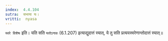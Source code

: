 ```yaml
---
index:  4.4.104
sutra:  सभाया यः।
vritti:  nyasa
---
```


`स्वरे विशेषः` इति। यति सति `यतोऽनावः` (6.1.207) इत्याद्युदात्तं स्यात्, ये तु सति प्रत्ययस्वरेणान्तोदात्तं स्यात्॥
